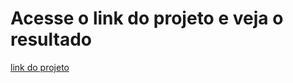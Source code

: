 # Acesse o link do projeto e veja o resultado

[link do projeto](https://mathzinxss.github.io/myWorks/myProjects/projetos/projetos%20Instagram/prontos%20(apenas%20para%20acompanhamento)/carrousel/)
